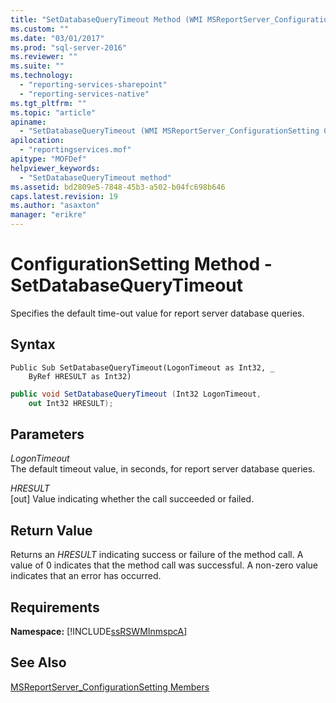 ```yaml
---
title: "SetDatabaseQueryTimeout Method (WMI MSReportServer_ConfigurationSetting) | Microsoft Docs"
ms.custom: ""
ms.date: "03/01/2017"
ms.prod: "sql-server-2016"
ms.reviewer: ""
ms.suite: ""
ms.technology: 
  - "reporting-services-sharepoint"
  - "reporting-services-native"
ms.tgt_pltfrm: ""
ms.topic: "article"
apiname: 
  - "SetDatabaseQueryTimeout (WMI MSReportServer_ConfigurationSetting Class)"
apilocation: 
  - "reportingservices.mof"
apitype: "MOFDef"
helpviewer_keywords: 
  - "SetDatabaseQueryTimeout method"
ms.assetid: bd2809e5-7848-45b3-a502-b04fc698b646
caps.latest.revision: 19
ms.author: "asaxton"
manager: "erikre"
---
```

# ConfigurationSetting Method - SetDatabaseQueryTimeout
  Specifies the default time-out value for report server database queries.  
  
## Syntax  
  
```vb#  
Public Sub SetDatabaseQueryTimeout(LogonTimeout as Int32, _  
    ByRef HRESULT as Int32)  
```  
  
```c#  
public void SetDatabaseQueryTimeout (Int32 LogonTimeout,   
    out Int32 HRESULT);  
```  
  
## Parameters  
 *LogonTimeout*  
 The default timeout value, in seconds, for report server database queries.  
  
 *HRESULT*  
 [out] Value indicating whether the call succeeded or failed.  
  
## Return Value  
 Returns an *HRESULT* indicating success or failure of the method call. A value of 0 indicates that the method call was successful. A non-zero value indicates that an error has occurred.  
  
## Requirements  
 **Namespace:** [!INCLUDE[ssRSWMInmspcA](../../reporting-services/wmi-provider-library-reference/includes/ssrswminmspca-md.md)]  
  
## See Also  
 [MSReportServer_ConfigurationSetting Members](../../reporting-services/wmi-provider-library-reference/msreportserver-configurationsetting-members.md)  
  
  